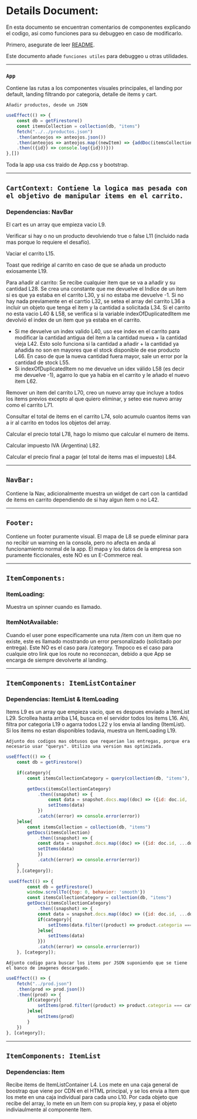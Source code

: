 # Details Document:

En esta documento se encuentran comentarios de componentes explicando el codigo, asi como funciones para su debuggeo en caso de modificarlo. 

Primero, asegurate de leer [README](https://github.com/menegol-t/Aubier-TomasMenegolReactJS/blob/master/README.md).

Este documento añade `funciones utiles` para debuggeo u otras utilidades.

---
### `App`

Contiene las rutas a los componentes visuales principales, el landing por default, landing filtrando por categoria, detalle de items y cart.

`Añadir productos, desde un JSON`

```javascript
useEffect(() => {
    const db = getFirestore()
    const itemsCollection = collection(db, "items")
    fetch("../../productos.json")
    .then(anteojos => anteojos.json())
    .then(anteojos => anteojos.map((newItem) => {addDoc(itemsCollection, newItem)
    .then(({id}) => console.log({id}))}))
},[])
```
Toda la app usa css traido de App.css y bootstrap.

---
## `CartContext: Contiene la logica mas pesada con el objetivo de manipular items en el carrito.`
### Dependencias: NavBar

El cart es un array que empieza vacio L9. 

Verificar si hay o no un producto devolviendo true o false L11 (incluido nada mas porque lo requiere el desafío). 

Vaciar el carrito L15. 

Toast que redirige al carrito en caso de que se añada un producto exiosamente L19. 

Para añadir al carrito: Se recibe cualquier item que se va a añadir y su cantidad L28. Se crea una constante que me devuelve el Indice de un item si es que ya estaba en el carrito L30, y si no estaba me devuelve -1. Si no hay nada previamente en el carrtio L32, se setea el array del carrito L36 a incluir un objeto que tenga el item y la cantidad a solicitada L34. 
Si el carrito no esta vacio L40 & L58, se verifica si la variable indexOfDuplicatedItem me devolvió el index de un item que ya estaba en el carrito. 
* Si me devuelve un index valido L40, uso ese index en el carrito para modificar la cantidad antigua del item a la cantidad nueva + la cantidad vieja L42. Esto solo funciona si la cantidad a añadir + la cantidad ya añadida no son en mayores que el stock disponible de ese producto L46. En caso de que la nueva cantidad fuera mayor, sale un error por la cantidad de stock L55. 
* Si indexOfDuplicatedItem no me devuelve un idex válido L58 (es decir me devuelve -1), agarro lo que ya habia en el carrito y le añado el nuevo item L62. 

Remover un item del carrito L70, creo un nuevo array que incluye a todos los items previos excepto al que quiero eliminar, y seteo ese nuevo array como el carrito L71. 

Consultar el total de items en el carrito L74, solo acumulo cuantos items van a ir al carrito en todos los objetos del array. 

Calcular el precio total L78, hago lo mismo que calcular el numero de items.  

Calcular impuesto IVA (Argentina) L82.

Calcular el precio final a pagar (el total de items mas el impuesto) L84.

---
## `NavBar:`

Contiene la Nav, adicionalmente muestra un widget de cart con la cantidad de items en carrito dependiendo de si hay algun item o no L42.

---
## `Footer:`

Contiene un footer puramente visual. El mapa de L8 se puede eliminar para no recibir un warning en la consola, pero no afecta en anda al funcionamiento normal de la app. El mapa y los datos de la empresa son puramente ficcionales, este NO es un E-Commerce real. 

---
## `ItemComponents:`

### ItemLoading: 

Muestra un spinner cuando es llamado.

### ItemNotAvailable: 

Cuando el user pone especificamente una ruta /item con un item que no existe, este es llamado mostrando un error personalizado (solicitado por entrega). Este NO es el caso para /category. Tmpoco es el caso para cualquie otro link que los route no reconozcan, debido a que App se encarga de siempre devolverte al landing.

---
## `ItemComponents: ItemListContainer`

### Dependencias: ItemList & ItemLoading

Items L9 es un array que empieza vacio, que es despues enviado a ItemList L29. Scrollea hasta arriba L14, busca en el servidor todos los items L16. Ahi, filtra por categoria L19 o agarra todos L22 y los envia al landing (ItemList). Si los items no estan disponibles todavia, muestra un ItemLoading L19.

`Adjunto dos codigos mas obtusos que requerian las entregas, porque era necesario usar "querys". Utilizo una version mas optimizada.`

```javascript
useEffect(() => {
    const db = getFirestore()

    if(category){
        const itemsCollectionCategory = query(collection(db, "items"), where("categoria", "==", category))

        getDocs(itemsCollectionCategory)
            .then((snapshot) => {
                const data = snapshot.docs.map((doc) => ({id: doc.id, ...doc.data()}))
                setItems(data)
            })
            .catch((error) => console.error(error))
    }else{
        const itemsCollection = collection(db, "items")
        getDocs(itemsCollection)
            .then((snapshot) => { 
            const data = snapshot.docs.map((doc) => ({id: doc.id, ...doc.data()}))
            setItems(data)
            })
            .catch((error) => console.error(error))
    }
    },[category]);

 useEffect(() => {
        const db = getFirestore()
        window.scrollTo({top: 0, behavior: 'smooth'})
        const itemsCollectionCategory = collection(db, "items")
        getDocs(itemsCollectionCategory)
            .then((snapshot) => { 
            const data = snapshot.docs.map((doc) => ({id: doc.id, ...doc.data()}))
            if(category){
                setItems(data.filter((product) => product.categoria === category))
            }else{
                setItems(data)
            }})
            .catch((error) => console.error(error))
    }, [category]);
```

`Adjunto codigo para buscar los items por JSON suponiendo que se tiene el banco de imagenes descargado.`

```javascript
useEffect(() => {
    fetch("../prod.json")
    .then(prod => prod.json())
    .then((prod) => {
        if(category){
            setItems(prod.filter((product) => product.categoria === category))
        }else{
            setItems(prod)
        }
    })
}, [category]); 
```

---
## `ItemComponents: ItemList`

### Dependencias: Item

Recibe items de ItemListContainer L4. Los mete en una caja general de boostrap que viene 
por CDN en el HTML principal, y se los envia a Item que los mete en una caja individual para
cada uno L10. Por cada objeto que recibe del array, lo mete en un Item con su propia key, y 
pasa el objeto indiviaulmente al componente Item.






